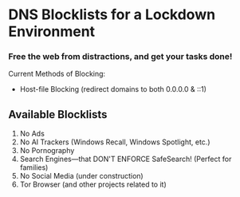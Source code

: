 # DNS Blocklists for a Lockdown Environment

### Free the web from distractions, and get your tasks done!

Current Methods of Blocking:

- Host-file Blocking (redirect domains to both 0.0.0.0 & ::1)

## Available Blocklists

1. No Ads
2. No AI Trackers (Windows Recall, Windows Spotlight, etc.)
3. No Pornography
4. Search Engines—that DON'T ENFORCE SafeSearch! (Perfect for families)
5. No Social Media (under construction)
6. Tor Browser (and other projects related to it)
